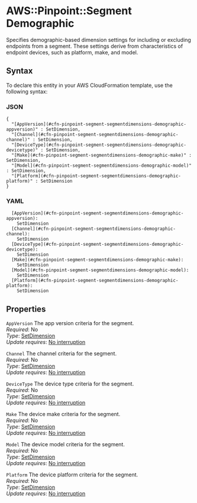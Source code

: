# AWS::Pinpoint::Segment Demographic<a name="aws-properties-pinpoint-segment-segmentdimensions-demographic"></a>

Specifies demographic\-based dimension settings for including or excluding endpoints from a segment\. These settings derive from characteristics of endpoint devices, such as platform, make, and model\.

## Syntax<a name="aws-properties-pinpoint-segment-segmentdimensions-demographic-syntax"></a>

To declare this entity in your AWS CloudFormation template, use the following syntax:

### JSON<a name="aws-properties-pinpoint-segment-segmentdimensions-demographic-syntax.json"></a>

```
{
  "[AppVersion](#cfn-pinpoint-segment-segmentdimensions-demographic-appversion)" : SetDimension,
  "[Channel](#cfn-pinpoint-segment-segmentdimensions-demographic-channel)" : SetDimension,
  "[DeviceType](#cfn-pinpoint-segment-segmentdimensions-demographic-devicetype)" : SetDimension,
  "[Make](#cfn-pinpoint-segment-segmentdimensions-demographic-make)" : SetDimension,
  "[Model](#cfn-pinpoint-segment-segmentdimensions-demographic-model)" : SetDimension,
  "[Platform](#cfn-pinpoint-segment-segmentdimensions-demographic-platform)" : SetDimension
}
```

### YAML<a name="aws-properties-pinpoint-segment-segmentdimensions-demographic-syntax.yaml"></a>

```
  [AppVersion](#cfn-pinpoint-segment-segmentdimensions-demographic-appversion): 
    SetDimension
  [Channel](#cfn-pinpoint-segment-segmentdimensions-demographic-channel): 
    SetDimension
  [DeviceType](#cfn-pinpoint-segment-segmentdimensions-demographic-devicetype): 
    SetDimension
  [Make](#cfn-pinpoint-segment-segmentdimensions-demographic-make): 
    SetDimension
  [Model](#cfn-pinpoint-segment-segmentdimensions-demographic-model): 
    SetDimension
  [Platform](#cfn-pinpoint-segment-segmentdimensions-demographic-platform): 
    SetDimension
```

## Properties<a name="aws-properties-pinpoint-segment-segmentdimensions-demographic-properties"></a>

`AppVersion`  <a name="cfn-pinpoint-segment-segmentdimensions-demographic-appversion"></a>
The app version criteria for the segment\.  
*Required*: No  
*Type*: [SetDimension](aws-properties-pinpoint-segment-setdimension.md)  
*Update requires*: [No interruption](https://docs.aws.amazon.com/AWSCloudFormation/latest/UserGuide/using-cfn-updating-stacks-update-behaviors.html#update-no-interrupt)

`Channel`  <a name="cfn-pinpoint-segment-segmentdimensions-demographic-channel"></a>
The channel criteria for the segment\.  
*Required*: No  
*Type*: [SetDimension](aws-properties-pinpoint-segment-setdimension.md)  
*Update requires*: [No interruption](https://docs.aws.amazon.com/AWSCloudFormation/latest/UserGuide/using-cfn-updating-stacks-update-behaviors.html#update-no-interrupt)

`DeviceType`  <a name="cfn-pinpoint-segment-segmentdimensions-demographic-devicetype"></a>
The device type criteria for the segment\.  
*Required*: No  
*Type*: [SetDimension](aws-properties-pinpoint-segment-setdimension.md)  
*Update requires*: [No interruption](https://docs.aws.amazon.com/AWSCloudFormation/latest/UserGuide/using-cfn-updating-stacks-update-behaviors.html#update-no-interrupt)

`Make`  <a name="cfn-pinpoint-segment-segmentdimensions-demographic-make"></a>
The device make criteria for the segment\.  
*Required*: No  
*Type*: [SetDimension](aws-properties-pinpoint-segment-setdimension.md)  
*Update requires*: [No interruption](https://docs.aws.amazon.com/AWSCloudFormation/latest/UserGuide/using-cfn-updating-stacks-update-behaviors.html#update-no-interrupt)

`Model`  <a name="cfn-pinpoint-segment-segmentdimensions-demographic-model"></a>
The device model criteria for the segment\.  
*Required*: No  
*Type*: [SetDimension](aws-properties-pinpoint-segment-setdimension.md)  
*Update requires*: [No interruption](https://docs.aws.amazon.com/AWSCloudFormation/latest/UserGuide/using-cfn-updating-stacks-update-behaviors.html#update-no-interrupt)

`Platform`  <a name="cfn-pinpoint-segment-segmentdimensions-demographic-platform"></a>
The device platform criteria for the segment\.  
*Required*: No  
*Type*: [SetDimension](aws-properties-pinpoint-segment-setdimension.md)  
*Update requires*: [No interruption](https://docs.aws.amazon.com/AWSCloudFormation/latest/UserGuide/using-cfn-updating-stacks-update-behaviors.html#update-no-interrupt)